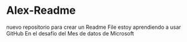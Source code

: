 # Alex-Readme
nuevo repositorio para crear un Readme File
estoy aprendiendo a usar GitHub
En el desafío del Mes de datos de Microsoft
